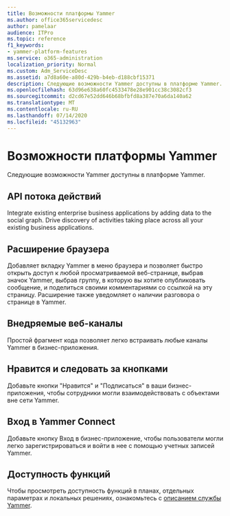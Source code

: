 ```yaml
---
title: Возможности платформы Yammer
ms.author: office365servicedesc
author: pamelaar
audience: ITPro
ms.topic: reference
f1_keywords:
- yammer-platform-features
ms.service: o365-administration
localization_priority: Normal
ms.custom: Adm_ServiceDesc
ms.assetid: a7d8a60e-a80d-429b-b4eb-d188cbf15371
description: Следующие возможности Yammer доступны в платформе Yammer.
ms.openlocfilehash: 63d96e638a60fc4533478e28e901cc38c3082cf3
ms.sourcegitcommit: d2cd67e52dd646b68bfbfd8a387e70a6da140a62
ms.translationtype: MT
ms.contentlocale: ru-RU
ms.lasthandoff: 07/14/2020
ms.locfileid: "45132963"
---
```

# <a name="yammer-platform-features"></a>Возможности платформы Yammer

Следующие возможности Yammer доступны в платформе Yammer.
 
## <a name="activity-stream-api"></a>API потока действий

Integrate existing enterprise business applications by adding data to the social graph. Drive discovery of activities taking place across all your existing business applications.
  
## <a name="browser-extension"></a>Расширение браузера

Добавляет вкладку Yammer в меню браузера и позволяет быстро открыть доступ к любой просматриваемой веб-странице, выбрав значок Yammer, выбрав группу, в которую вы хотите опубликовать сообщение, и поделиться своими комментариями со ссылкой на эту страницу. Расширение также уведомляет о наличии разговора о странице в Yammer. 

## <a name="embeddable-feeds"></a>Внедряемые веб-каналы

Простой фрагмент кода позволяет легко встраивать любые каналы Yammer в бизнес-приложения.
  
## <a name="like-and-follow-buttons"></a>Нравится и следовать за кнопками

Добавьте кнопки "Нравится" и "Подписаться" в ваши бизнес-приложения, чтобы сотрудники могли взаимодействовать с объектами вне сети Yammer.
  
## <a name="yammer-connect-login"></a>Вход в Yammer Connect

Добавьте кнопку Вход в бизнес-приложение, чтобы пользователи могли легко зарегистрироваться и войти в нее с помощью учетных записей Yammer.

## <a name="feature-availability"></a>Доступность функций

Чтобы просмотреть доступность функций в планах, отдельных параметрах и локальных решениях, ознакомьтесь с [описанием службы Yammer](yammer-service-description.md).
  

